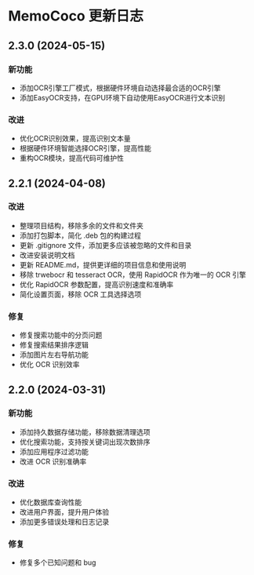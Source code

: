 # MemoCoco 更新日志

## 2.3.0 (2024-05-15)

### 新功能
- 添加OCR引擎工厂模式，根据硬件环境自动选择最合适的OCR引擎
- 添加EasyOCR支持，在GPU环境下自动使用EasyOCR进行文本识别

### 改进
- 优化OCR识别效果，提高识别文本量
- 根据硬件环境智能选择OCR引擎，提高性能
- 重构OCR模块，提高代码可维护性

## 2.2.1 (2024-04-08)

### 改进
- 整理项目结构，移除多余的文件和文件夹
- 添加打包脚本，简化 .deb 包的构建过程
- 更新 .gitignore 文件，添加更多应该被忽略的文件和目录
- 改进安装说明文档
- 更新 README.md，提供更详细的项目信息和使用说明
- 移除 trwebocr 和 tesseract OCR，使用 RapidOCR 作为唯一的 OCR 引擎
- 优化 RapidOCR 参数配置，提高识别速度和准确率
- 简化设置页面，移除 OCR 工具选择选项

### 修复
- 修复搜索功能中的分页问题
- 修复搜索结果排序逻辑
- 添加图片左右导航功能
- 优化 OCR 识别效率

## 2.2.0 (2024-03-31)

### 新功能
- 添加持久数据存储功能，移除数据清理选项
- 优化搜索功能，支持按关键词出现次数排序
- 添加应用程序过滤功能
- 改进 OCR 识别准确率

### 改进
- 优化数据库查询性能
- 改进用户界面，提升用户体验
- 添加更多错误处理和日志记录

### 修复
- 修复多个已知问题和 bug
